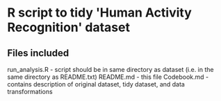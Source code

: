 # R script to tidy 'Human Activity Recognition' dataset

## Files included


run_analysis.R - script should be in same directory as dataset (i.e. in the same directory as README.txt)
README.md - this file
Codebook.md - contains description of original dataset, tidy dataset, and data transformations